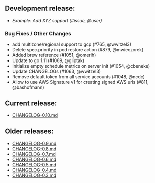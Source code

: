 ## Development release:

  * _Example: Add XYZ support (#issue, @user)_

### Bug Fixes / Other Changes
  * add multizone/regional support to gcp (#765, @wwitzel3)
  * Delete spec.priority in pod restore action (#879, @mwieczorek)
  * Added brew reference (#1051, @omerlh)
  * Update to go 1.11 (#1069, @gliptak)
  * Initialize empty schedule metrics on server init (#1054, @cbeneke)
  * Update CHANGELOGs (#1063, @wwitzel3)
  * Remove default token from all service accounts (#1048, @ncdc)
  * Allow to use AWS Signature v1 for creating signed AWS urls (#811, @bashofmann)
  
## Current release:
  * [CHANGELOG-0.10.md][8]

## Older releases:
  * [CHANGELOG-0.9.md][7]
  * [CHANGELOG-0.8.md][6]
  * [CHANGELOG-0.7.md][5]
  * [CHANGELOG-0.6.md][4]
  * [CHANGELOG-0.5.md][3]
  * [CHANGELOG-0.4.md][2]
  * [CHANGELOG-0.3.md][1]

[8]: https://github.com/heptio/ark/blob/master/changelogs/CHANGELOG-0.10.md
[7]: https://github.com/heptio/ark/blob/master/changelogs/CHANGELOG-0.9.md
[6]: https://github.com/heptio/ark/blob/master/changelogs/CHANGELOG-0.8.md
[5]: https://github.com/heptio/ark/blob/master/changelogs/CHANGELOG-0.7.md
[4]: https://github.com/heptio/ark/blob/master/changelogs/CHANGELOG-0.6.md
[3]: https://github.com/heptio/ark/blob/master/changelogs/CHANGELOG-0.5.md
[2]: https://github.com/heptio/ark/blob/master/changelogs/CHANGELOG-0.4.md
[1]: https://github.com/heptio/ark/blob/master/changelogs/CHANGELOG-0.3.md
